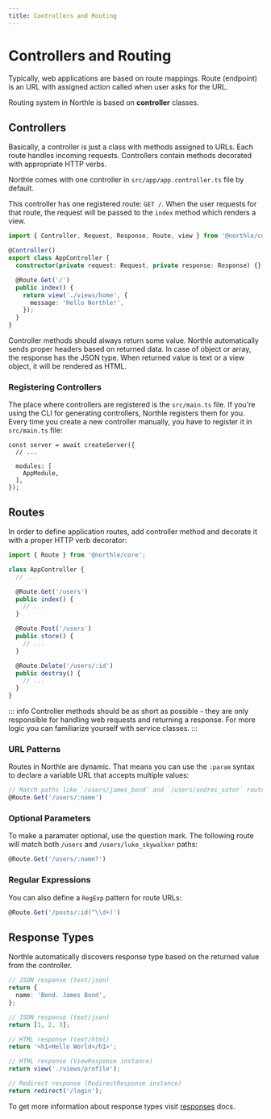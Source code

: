 ```yaml
---
title: Controllers and Routing
---
```


# Controllers and Routing

Typically, web applications are based on route mappings. Route (endpoint) is an URL with assigned action called when user asks for the URL.

Routing system in Northle is based on **controller** classes.

## Controllers

Basically, a controller is just a class with methods assigned to URLs. Each route handles incoming requests. Controllers contain methods decorated with appropriate HTTP verbs.

Northle comes with one controller in `src/app/app.controller.ts` file by default.

This controller has one registered route: `GET /`. When the user requests for that route, the request will be passed to the `index` method which renders a view.

```ts
import { Controller, Request, Response, Route, view } from '@northle/core';

@Controller()
export class AppController {
  constructor(private request: Request, private response: Response) {}

  @Route.Get('/')
  public index() {
    return view('./views/home', {
      message: 'Hello Northle!',
    });
  }
}
```

Controller methods should always return some value. Northle automatically sends proper headers based on returned data. In case of object or array, the response has the JSON type. When returned value is text or a view object, it will be rendered as HTML.

### Registering Controllers

The place where controllers are registered is the `src/main.ts` file. If you're using the CLI for generating controllers, Northle registers them for you. Every time you create a new controller manually, you have to register it in `src/main.ts` file:

```ts{5}
const server = await createServer({
  // ...

  modules: [
    AppModule,
  ],
});
```

## Routes

In order to define application routes, add controller method and decorate it with a proper HTTP verb decorator:

```ts
import { Route } from '@northle/core';

class AppController {
  // ...

  @Route.Get('/users')
  public index() {
    // ...
  }

  @Route.Post('/users')
  public store() {
    // ...
  }

  @Route.Delete('/users/:id')
  public destroy() {
    // ...
  }
}
```

::: info
Controller methods should be as short as possible - they are only responsible for handling web requests and returning a response. For more logic you can familiarize yourself with service classes.
:::

### URL Patterns

Routes in Northle are dynamic. That means you can use the `:param` syntax to declare a variable URL that accepts multiple values:

```ts
// Match paths like `/users/james_bond` and `/users/andrei_sator` routes
@Route.Get('/users/:name')
```

### Optional Parameters

To make a paramater optional, use the question mark. The following route will match both `/users` and `/users/luke_skywalker` paths:

```ts
@Route.Get('/users/:name?')
```

### Regular Expressions

You can also define a `RegExp` pattern for route URLs:

```ts
@Route.Get('/posts/:id(^\\d+)')
```

## Response Types

Northle automatically discovers response type based on the returned value from the controller.

```ts
// JSON response (text/json)
return {
  name: 'Bond. James Bond',
};
```

```ts
// JSON response (text/json)
return [1, 2, 3];
```

```ts
// HTML response (text/html)
return '<h1>Hello World</h1>';
```

```ts
// HTML response (ViewResponse instance)
return view('./views/profile');
```

```ts
// Redirect response (RedirectResponse instance)
return redirect('/login');
```

To get more information about response types visit [responses](/docs/basics/responses#view-responses) docs.
